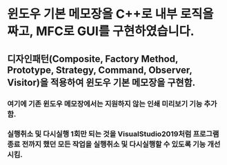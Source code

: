 # 윈도우 기본 메모장을 C++로 내부 로직을 짜고, MFC로 GUI를 구현하였습니다.
## 디자인패턴(Composite, Factory Method, Prototype, Strategy, Command, Observer, Visitor)을 적용하여 윈도우 기본 메모장을 구현함.
### 여기에 기존 윈도우 메모장에서는 지원하지 않는 인쇄 미리보기 기능 추가함.
### 실행취소 및 다시실행 1회만 되는 것을 VisualStudio2019처럼 프로그램 종료 전까지 했던 모든 작업을 실행취소 및 다시실행할 수 있도록 기능 개선시킴.
